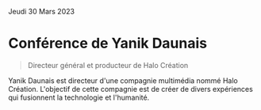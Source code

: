 Jeudi 30 Mars 2023

# Conférence de Yanik Daunais 
> Directeur général et producteur de Halo Création

Yanik Daunais est directeur d'une compagnie multimédia nommé Halo Création. L'objectif de cette compagnie est de créer de divers expériences qui fusionnent la technologie et l'humanité.
